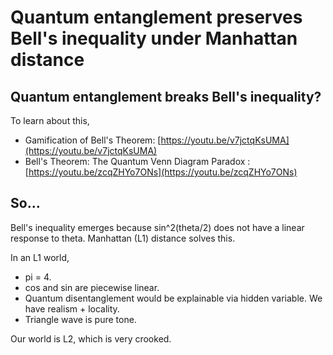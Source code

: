 # Quantum entanglement preserves Bell's inequality under Manhattan distance 

## Quantum entanglement breaks Bell's inequality?
To learn about this, 
- Gamification of Bell's Theorem: [https://youtu.be/v7jctqKsUMA](https://youtu.be/v7jctqKsUMA)  
- Bell's Theorem: The Quantum Venn Diagram Paradox
: [https://youtu.be/zcqZHYo7ONs](https://youtu.be/zcqZHYo7ONs)

## So...
Bell's inequality emerges because sin^2(theta/2) does not have a linear response to theta. Manhattan (L1) distance solves this. 

In an L1 world, 
- pi = 4. 
- cos and sin are piecewise linear. 
- Quantum disentanglement would be explainable via hidden variable. We have realism + locality. 
- Triangle wave is pure tone. 

Our world is L2, which is very crooked. 
